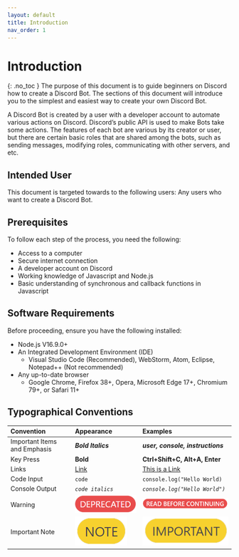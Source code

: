 ```yaml
---
layout: default
title: Introduction
nav_order: 1
---
```


# Introduction
{: .no_toc }
The purpose of this document is to guide beginners on Discord how to create a Discord Bot. The sections of this document will introduce you to the simplest and easiest way to create your own Discord Bot.

A Discord Bot is created by a user with a developer account to automate various actions on Discord. Discord’s public API is used to make Bots take some actions. The features of each bot are various by its creator or user, but there are certain basic roles that are shared among the bots, such as sending messages, modifying roles, communicating with other servers, and etc.

## Intended User
This document is targeted towards to the following users:
Any users who want to create a Discord Bot.

## Prerequisites
To follow each step of the process, you need the following:

  * Access to a computer
  * Secure internet connection
  * A developer account on Discord 
  * Working knowledge of Javascript and Node.js
  * Basic understanding of synchronous and callback functions in Javascript


## Software Requirements
Before proceeding, ensure you have the following installed:

  * Node.js V16.9.0+
  * An Integrated Development Environment (IDE)
    * Visual Studio Code (Recommended), WebStorm, Atom, Eclipse, Notepad++ (Not recommended)
  * Any up-to-date browser
    * Google Chrome, Firefox 38+, Opera, Microsoft Edge 17+, Chromium 79+, or Safari 11+

## Typographical Conventions

| Convention   | Appearance  | Examples |
|:-------------|:------------|:---------|
| Important Items and Emphasis | ***Bold Italics*** | ***user, console, instructions*** |
| Key Press | **Bold** | **Ctrl+Shift+C, Alt+A, Enter** |
| Links | [Link]() | [This is a Link](https://23o4i7.github.io/Sean-Sejin-Docs/) |
| Code Input | `code` | ```console.log("Hello World)``` |
| Console Output | _`code italics`_ | _`console.log("Hello World")`_ |
| Warning | ![warning](./graphics/warning.png) | ![warning](./graphics/warning2.png) |
| Important Note | ![note](./graphics/important.png) | ![note](./graphics/important2.png) |